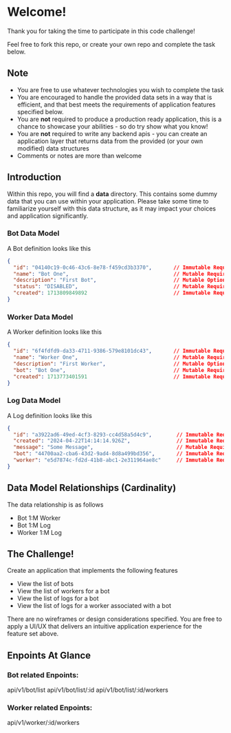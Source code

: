 # Welcome!
Thank you for taking the time to participate in this code challenge!

Feel free to fork this repo, or create your own repo and complete the task below.

## Note
* You are free to use whatever technologies you wish to complete the task
* You are encouraged to handle the provided data sets in a way that is efficient, and that best meets the requirements of application features specified below.
* You are **not** required to produce a production ready application, this is a chance to showcase your abilities - so do try show what you know!
* You are **not** required to write any backend apis - you can create an application layer that returns data from the provided (or your own modified) data structures
* Comments or notes are more than welcome

## Introduction

Within this repo, you will find a **data** directory. This contains some dummy data that you can use within your application. Please take some time to familiarize yourself with this data structure, as it may impact your choices and application significantly.


### Bot Data Model

A Bot definition looks like this
```json
{
  "id": "04140c19-0c46-43c6-8e78-f459cd3b3370",       // Immutable Required UUID
  "name": "Bot One",                                  // Mutable Required String
  "description": "First Bot",                         // Mutable Optional String
  "status": "DISABLED",                               // Mutable Required String Enum ["DISABLED", "ENABLED", "PAUSED"]
  "created": 1713809849892                            // Immutable Required Epoch Timestamp
}
```

### Worker Data Model

A Worker definition looks like this
```json
{
  "id": "6f4fdfd9-da33-4711-9386-579e8101dc43",       // Immutable Required UUID
  "name": "Worker One",                               // Mutable Required String
  "description": "First Worker",                      // Mutable Optional String
  "bot": "Bot One",                                   // Mutable Required String - references a unique bot
  "created": 1713773401591                            // Immutable Required Epoch Timestamp
}
```

### Log Data Model

A Log definition looks like this
```json
{
  "id": "a3922ad6-49ed-4cf3-8293-cc4d58a5d4c9",        // Immutable Required UUID
  "created": "2024-04-22T14:14:14.926Z",               // Immutable Required ISO Timestamp
  "message": "Some Message",                           // Mutable Required String
  "bot": "44700aa2-cba6-43d2-9ad4-8d8a499bd356",       // Immutable Required UUID - references a unique bot
  "worker": "e5d7874c-fd2d-41b8-abc1-2e311964ae8c"     // Immutable Required UUID - references a unique worker
}
```

## Data Model Relationships (Cardinality)

The data relationship is as follows
* Bot 1:M Worker
* Bot 1:M Log
* Worker 1:M Log


## The Challenge!

Create an application that implements the following features
* View the list of bots
* View the list of workers for a bot
* View the list of logs for a bot
* View the list of logs for a worker associated with a bot

There are no wireframes or design considerations specified.
You are free to apply a UI/UX that delivers an intuitive application experience for the feature set above.

## Enpoints At Glance

### Bot related Enpoints:
api/v1/bot/list
api/v1/bot/list/:id
api/v1/bot/list/:id/workers

### Worker related Enpoints:
api/v1/worker/:id/workers




